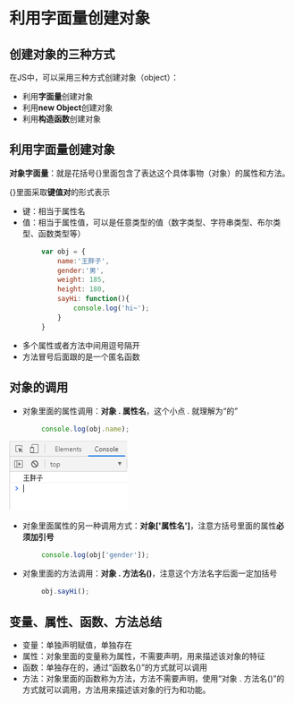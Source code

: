 # 利用字面量创建对象

## 创建对象的三种方式

在JS中，可以采用三种方式创建对象（object）：

* 利用**字面量**创建对象
* 利用**new Object**创建对象
* 利用**构造函数**创建对象

## 利用字面量创建对象

**对象字面量**：就是花括号{}里面包含了表达这个具体事物（对象）的属性和方法。

{}里面采取**键值对**的形式表示

* 键：相当于属性名
* 值：相当于属性值，可以是任意类型的值（数字类型、字符串类型、布尔类型、函数类型等）

```javascript
        var obj = {
            name:'王胖子',
            gender:'男',
            weight: 185,
            height: 180,
            sayHi: function(){
                console.log('hi~');
            }
        }
```
* 多个属性或者方法中间用逗号隔开
* 方法冒号后面跟的是一个匿名函数

## 对象的调用

* 对象里面的属性调用：**对象 . 属性名**，这个小点 . 就理解为“的”

```javascript
        console.log(obj.name);
```
![image](../images/42/1.png)

* 对象里面属性的另一种调用方式：**对象['属性名']**，注意方括号里面的属性**必须加引号**

```javascript
        console.log(obj['gender']);
```

* 对象里面的方法调用：**对象 . 方法名()**，注意这个方法名字后面一定加括号

```javascript
        obj.sayHi();
```

## 变量、属性、函数、方法总结

* 变量：单独声明赋值，单独存在
* 属性：对象里面的变量称为属性，不需要声明，用来描述该对象的特征
* 函数：单独存在的，通过“函数名()”的方式就可以调用
* 方法：对象里面的函数称为方法，方法不需要声明，使用“对象 . 方法名()”的方式就可以调用，方法用来描述该对象的行为和功能。